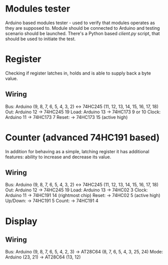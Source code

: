 Modules tester
==============

Arduino based modules tester - used to verify that modules operates as they are supposed to.
Module should be connected to Arduino and testing scenario should be launched. There's a Python
based _client.py_ script, that should be used to initiate the test.


Register
========

Checking if register latches in, holds and is able to supply back a byte value.

Wiring
------

Bus:   Arduino (9, 8, 7, 6, 5, 4, 3, 2) <-> 74HC245 (11, 12, 13, 14, 15, 16, 17, 18)
Out:   Arduino 12                        -> 74HC245 19
Load:  Arduino 13                        -> 74HC173 9 or 10
Clock: Arduino 11                        -> 74HC173 7
Reset:                                   -> 74HC173 15  (active high)


Counter (advanced 74HC191 based)
================================

In addition for behaving as a simple, latching register it has additional features: ability to
increase and decrease its value.

Wiring
------

Bus:     Arduino (9, 8, 7, 6, 5, 4, 3, 2) <-> 74HC245 (11, 12, 13, 14, 15, 16, 17, 18)
Out:     Arduino 12                        -> 74HC245 19
Load:    Arduino 13                        -> 74HC02  3
Clock:   Arduino 11                        -> 74HC191 14 (rightmost chip)
Reset:                                     -> 74HC02  5 (active high)
Up/Down:                                   -> 74HC191 5
Count:                                     -> 74HC191 4

Display
=======

Wiring
------

Bus:     Arduino (9, 8, 7, 6, 5, 4, 2, 3) -> AT28C64 (8, 7, 6, 5, 4, 3, 25, 24)
Mode:    Arduino (23, 21)                 -> AT28C64 (13, 12)
